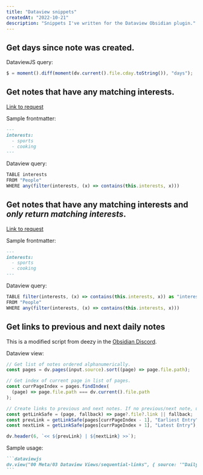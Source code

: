 ```yaml
---
title: "Dataview snippets"
createdAt: "2022-10-21"
description: "Snippets I've written for the Dataview Obsidian plugin."
---
```


## Get days since note was created.

DataviewJS query:

```js
$ = moment().diff(moment(dv.current().file.cday.toString()), "days");
```

## Get notes that have any matching interests.

[Link to request](https://discord.com/channels/686053708261228577/1014259487445622855/1044041213797470259)

Sample frontmatter:

```md
---
interests:
  - sports
  - cooking
---
```

Dataview query:

```js
TABLE interests
FROM "People"
WHERE any(filter(interests, (x) => contains(this.interests, x)))
```

## Get notes that have any matching interests and _only return matching interests_.

[Link to request](https://discord.com/channels/686053708261228577/1014259487445622855/1044132452173623328)

Sample frontmatter:

```md
---
interests:
  - sports
  - cooking
---
```

Dataview query:

```js
TABLE filter(interests, (x) => contains(this.interests, x)) as "interests"
FROM "People"
WHERE any(filter(interests, (x) => contains(this.interests, x)))
```

## Get links to previous and next daily notes

This is a modified script from deezy in the [Obsidian Discord](https://discord.com/channels/686053708261228577/694233507500916796/1046646558659182614).

Dataview view:

```js
// Get list of notes ordered alphanumerically.
const pages = dv.pages(input.source).sort((page) => page.file.path);

// Get index of current page in list of pages.
const currPageIndex = pages.findIndex(
  (page) => page.file.path === dv.current().file.path
);

// Create links to previous and next notes. If no previous/next note, use a fallback.
const getLinkSafe = (page, fallback) => page?.file?.link || fallback;
const prevLink = getLinkSafe(pages[currPageIndex - 1], "Earliest Entry");
const nextLink = getLinkSafe(pages[currPageIndex + 1], "Latest Entry");

dv.header(6, `<< ${prevLink} | ${nextLink} >>`);
```

Sample usage:

````md
```dataviewjs
dv.view("00 Meta/03 Dataview Views/sequential-links", { source: '"Daily Notes"' })
```
````
